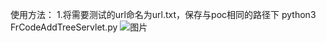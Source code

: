 使用方法：
1.将需要测试的url命名为url.txt，保存与poc相同的路径下
python3 FrCodeAddTreeServlet.py
![图片](https://github.com/Cx000/hongjing-FrCodeAddTreeServlet-sql/assets/54984768/c057c413-07c7-4c5d-93f3-13d636073a80)
